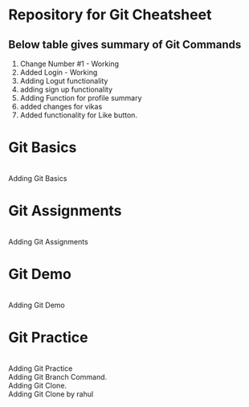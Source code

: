 # Repository for Git Cheatsheet
## Below table gives summary of Git Commands
1. Change Number #1 - Working
2. Added Login - Working
3. Adding Logut functionality
4. adding sign up functionality
5. Adding Function for profile summary
6. added changes for vikas
7. Added functionality for Like button.

# Git Basics
<br/> Adding Git Basics

# Git Assignments
<br/> Adding Git Assignments
# Git Demo
<br/> Adding Git Demo
# Git Practice
<br/> Adding Git Practice
<br/> Adding Git Branch Command.
<br/> Adding Git Clone.
<br/> Adding Git Clone by rahul
